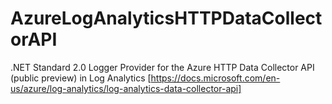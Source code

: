 # AzureLogAnalyticsHTTPDataCollectorAPI
.NET Standard 2.0 Logger Provider for the Azure HTTP Data Collector API (public preview) in Log Analytics [https://docs.microsoft.com/en-us/azure/log-analytics/log-analytics-data-collector-api]

